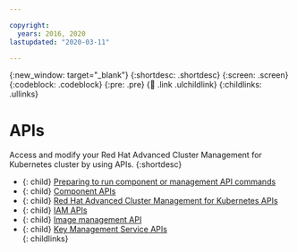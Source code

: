 ```yaml
---

copyright:
  years: 2016, 2020
lastupdated: "2020-03-11"

---
```


{:new_window: target="_blank"}
{:shortdesc: .shortdesc}
{:screen: .screen}
{:codeblock: .codeblock}
{:pre: .pre}
{:child: .link .ulchildlink}
{:childlinks: .ullinks}

# APIs

Access and modify your Red Hat Advanced Cluster Management for Kubernetes cluster by using APIs.
{:shortdesc}

- {: child} [Preparing to run component or management API commands](../iam/3.4.0/apis/access_api.md) <br />
- {: child} [Component APIs](../apis/component_apis.md) <br />
- {: child} [Red Hat Advanced Cluster Management for Kubernetes APIs](../apis/mcm_apis.md) <br />
- {: child} [IAM APIs](../iam/3.4.0/apis/apis_iam.md) <br />
- {: child} [Image management API](../apis/image_management.md) <br />
- {: child} [Key Management Service APIs](../apis/kms_apis.md) <br />
{: childlinks}
